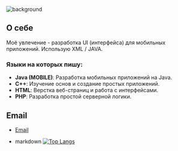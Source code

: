 ![background](https://via.placeholder.com/1200x300.png?text=Welcome+to+My+GitHub)

## О себе

Моё увлечение - разработка UI (интерфейса) для мобильных приложений.
Использую XML / JAVA.

### Языки на которых пишу:

- **Java (MOBILE)**: Разработка мобильных приложений на Java.
- **C++**: Изучение основ и создание простых приложений.
- **HTML**: Верстка веб-страниц и работа с интерфейсами.
- **PHP**: Разработка простой серверной логики.

## Email
- [Email](mailto:mitkonogit@gmail.com)

- markdown
[![Top Langs](https://github-readme-stats.vercel.app/api/top-langs/?username=anuraghazra&layout=compact)](https://github.com/anuraghazra/github-readme-stats)
